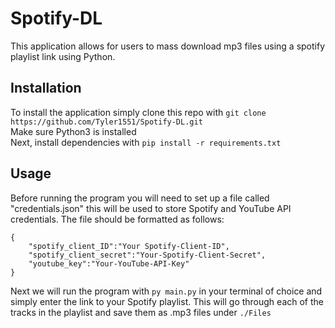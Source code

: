 # Spotify-DL
This application allows for users to mass download mp3 files using a spotify playlist link using Python.

## Installation
To install the application simply clone this repo with `git clone https://github.com/Tyler1551/Spotify-DL.git`  
Make sure Python3 is installed  
Next, install dependencies with `pip install -r requirements.txt`

## Usage
Before running the program you will need to set up a file called "credentials.json" this will be used to store Spotify and YouTube API credentials. The file should be formatted as follows:  
```
{
    "spotify_client_ID":"Your Spotify-Client-ID",
    "spotify_client_secret":"Your-Spotify-Client-Secret",
    "youtube_key":"Your-YouTube-API-Key"
}
```

Next we will run the program with `py main.py` in your terminal of choice and simply enter the link to your Spotify playlist. This will go through each of the tracks in the playlist and save them as .mp3 files under `./Files`
